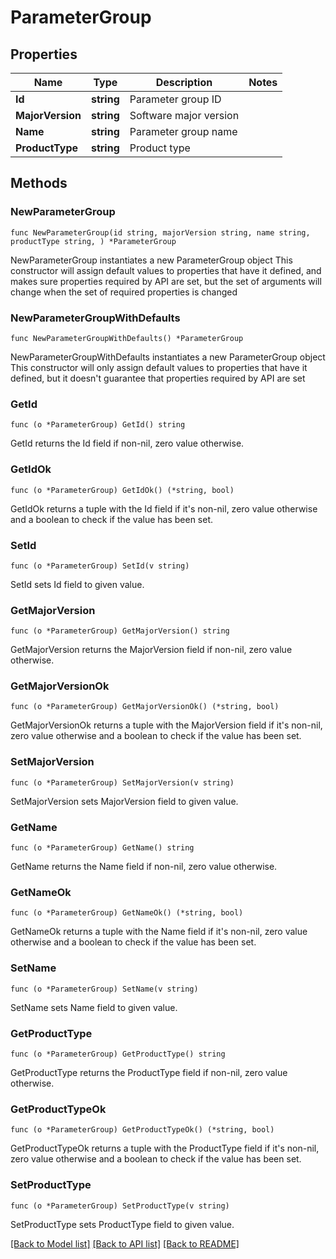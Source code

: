 # ParameterGroup

## Properties

Name | Type | Description | Notes
------------ | ------------- | ------------- | -------------
**Id** | **string** | Parameter group ID | 
**MajorVersion** | **string** | Software major version | 
**Name** | **string** | Parameter group name | 
**ProductType** | **string** | Product type | 

## Methods

### NewParameterGroup

`func NewParameterGroup(id string, majorVersion string, name string, productType string, ) *ParameterGroup`

NewParameterGroup instantiates a new ParameterGroup object
This constructor will assign default values to properties that have it defined,
and makes sure properties required by API are set, but the set of arguments
will change when the set of required properties is changed

### NewParameterGroupWithDefaults

`func NewParameterGroupWithDefaults() *ParameterGroup`

NewParameterGroupWithDefaults instantiates a new ParameterGroup object
This constructor will only assign default values to properties that have it defined,
but it doesn't guarantee that properties required by API are set

### GetId

`func (o *ParameterGroup) GetId() string`

GetId returns the Id field if non-nil, zero value otherwise.

### GetIdOk

`func (o *ParameterGroup) GetIdOk() (*string, bool)`

GetIdOk returns a tuple with the Id field if it's non-nil, zero value otherwise
and a boolean to check if the value has been set.

### SetId

`func (o *ParameterGroup) SetId(v string)`

SetId sets Id field to given value.


### GetMajorVersion

`func (o *ParameterGroup) GetMajorVersion() string`

GetMajorVersion returns the MajorVersion field if non-nil, zero value otherwise.

### GetMajorVersionOk

`func (o *ParameterGroup) GetMajorVersionOk() (*string, bool)`

GetMajorVersionOk returns a tuple with the MajorVersion field if it's non-nil, zero value otherwise
and a boolean to check if the value has been set.

### SetMajorVersion

`func (o *ParameterGroup) SetMajorVersion(v string)`

SetMajorVersion sets MajorVersion field to given value.


### GetName

`func (o *ParameterGroup) GetName() string`

GetName returns the Name field if non-nil, zero value otherwise.

### GetNameOk

`func (o *ParameterGroup) GetNameOk() (*string, bool)`

GetNameOk returns a tuple with the Name field if it's non-nil, zero value otherwise
and a boolean to check if the value has been set.

### SetName

`func (o *ParameterGroup) SetName(v string)`

SetName sets Name field to given value.


### GetProductType

`func (o *ParameterGroup) GetProductType() string`

GetProductType returns the ProductType field if non-nil, zero value otherwise.

### GetProductTypeOk

`func (o *ParameterGroup) GetProductTypeOk() (*string, bool)`

GetProductTypeOk returns a tuple with the ProductType field if it's non-nil, zero value otherwise
and a boolean to check if the value has been set.

### SetProductType

`func (o *ParameterGroup) SetProductType(v string)`

SetProductType sets ProductType field to given value.



[[Back to Model list]](../README.md#documentation-for-models) [[Back to API list]](../README.md#documentation-for-api-endpoints) [[Back to README]](../README.md)


